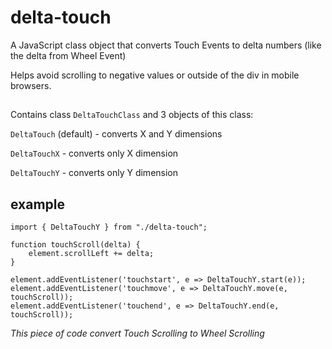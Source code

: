 # delta-touch

A JavaScript class object that converts Touch Events to delta numbers (like the delta from Wheel Event)

Helps avoid scrolling to negative values or outside of the div in mobile browsers.

## 

Contains class `DeltaTouchClass` and 3 objects of this class:

`DeltaTouch` (default) - converts X and Y dimensions

`DeltaTouchX` - converts only X dimension

`DeltaTouchY` - converts only Y dimension

## example

    import { DeltaTouchY } from "./delta-touch";
    
    function touchScroll(delta) {
        element.scrollLeft += delta;
    }
    
    element.addEventListener('touchstart', e => DeltaTouchY.start(e));
    element.addEventListener('touchmove', e => DeltaTouchY.move(e, touchScroll));
    element.addEventListener('touchend', e => DeltaTouchY.end(e, touchScroll));

*This piece of code convert Touch Scrolling to Wheel Scrolling*